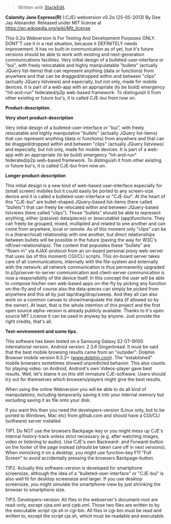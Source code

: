


> Written with [StackEdit](http://benweet.github.io/stackedit/). 

**Calamity Jane Express(R)** (:CJE) webversion v0.2α (25-05-2013) By Dee Jay Alexander. Released under MIT license at https://en.wikipedia.org/wiki/Mit_license

This 0.2α Webversion Is For Testing And Development Purposes ONLY. DONT'T use it in a real situation, because it DEFINITELY needs improvement. It has no built-in communication as of yet, but it's future versions should be able to work with existing and next-generation communications facilities.
Very initial design of a bulleted-user-interface or "bui", with freely relocatable and highly manipulatable "bullets" (actually JQuery list-items) that can represent anything (data or functions) from anywhere and that can be dragged/dropped within and between "clips" (actually JQuery listviews) and especially, but not only, made for mobile devices. It is part of a web-app with an appropriate (to be build) emergency "hit-and-run" federated/p2p web-based framework. To distinguish it from other existing or future bui's, it is called CJE-bui from now on.

**Product-description.**

**Very short product-description**

Very initial design of a bulleted-user-interface or "bui", with freely relocatable and highly manipulative "bullets" (actually JQuery list-items) that can represent anything (data or functions) from anywhere and that can be dragged/dropped within and between "clips" (actually JQuery listviews) and especially, but not only, made for mobile devices. It is part of a web-app with an appropriate (to be build) emergency "hit-and-run" federated/p2p web-based framework. To distinguish it from other existing or future bui's, it is called CJE-bui from now on.

**Longer product-description**

This initial design is a new kind of web-based user-interface especially for (small screen) mobiles but it could easily be ported to any screen-size device and it is called a bulleted-user-interface or "CJE-bui". At the heart of this "CJE-bui" are bullet-shaped JQuery-based list-items (here called "bullets") that can freely be relocated within and between JQuery-based listviews (here called "clips"). Those "bullets" should be able to represent anything, either (passive) data(pieces) or (executable) (app)functions. They can freely be grouped, mixed, multiplied and related to one another and can come from anywhere, local or remote. As of this moment only "clips" can be in a (hierarchical) relationship with one another, but direct relationships between bullets will be possible in the future (paving the way for W3C's rdf/owl-relationships). The content that populates these "bullets" are "flown-in" via AJAX-protocol from an on-board personal proxy web-server that uses (as of this moment) CGI/CLI scripts. This on-board server takes care of all communications, internally with the file-system and externally with the network: all network communication is thus permanently upgraded to p2p/server-to-server communication and client-server communication is now a responsibility of the device itself. In this concept the user will be able to compose his/her own web-based apps on-the-fly by picking any function on-the-fly and of course also the data-pieces can simply be picked from anywhere and this all by just tap/drag/drop/sweep. And they all can also work on a common canvas to show/manipulate the data (if allowed so by the owner). At least, that is the whole intention of this project and the first open source alpha-version is already publicly available. Thanks to it's open source MIT License it can be used in anyway by anyone. Just provide the right credits, that's all.

**Test-environment and some tips.**

This software has been tested on a Samsung Galaxy S2 GT-I9100 international version. Android version: 2.3.6 Gingerbread. It must be said that the best mobile browsing results came from an "outsider": Dolphin Browser mobile version 9.3.2+ (www.dolphin.com). The "established" mobile browsers sometimes showed unpredicted behavior. This also counts for playing video: on Android, Android's own Videos-player gave best results. Well, let's blame it on this still immature CJE-software. Users should try out for themselves which browsers/players might give the best results.

When using the online Webversion you will be able to do all kind of manipulations, including temporarily saving it into your internal memory but excluding saving it as file onto your disk.

If you want this then you need the developers-version (Linux only, but to be ported to Windows, Mac etc) from github.com and should have a CGI/CLI (software) server installed

TIP1. Do NOT use the browsers Backpage-key or you might mess up CJE's internal history-track unless strict necessary (e.g. after watching images, video or listening to audio). Use CJE's own Backward- and Forward-button on the footer of the page instead (should be taken care off in next versions). When mimicking it on a desktop, you might use function-key F11 "Full Screen" to avoid accidentally pressing the browsers Backpage-button.

TIP2. Actually this software-version is developed for smartphone screensize, although the idea of a "bulleted-user-interface" or "CJE-bui" is also well fit for desktop screensize and larger. If you use desktop screensize, you might simulate the smartphone-view by just shrinking the browser to smartphone size.

TIP3. Developers-version: All files in the webserver's document-root are read-only, except cjea.xml and cjeb.xml. Those two files are written to by the executable script cje.sh in cgi-bin. All files in cgi-bin must be read and written to, except the script cje.sh, which must be readable and executable.

